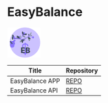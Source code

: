 # EasyBalance
<img src="assets/logo/EasyBalanceLogo.png" alt="EasyBalance Logo" width="77" height="70"> 

| Title           | Repository | 
|-----------------|------------|
| EasyBalance APP | [REPO](https://github.com/Taksato-Personal-Projects/easybalance-app) |
| EasyBalance API | [REPO](https://github.com/Taksato-Personal-Projects/easybalance-api) | 






